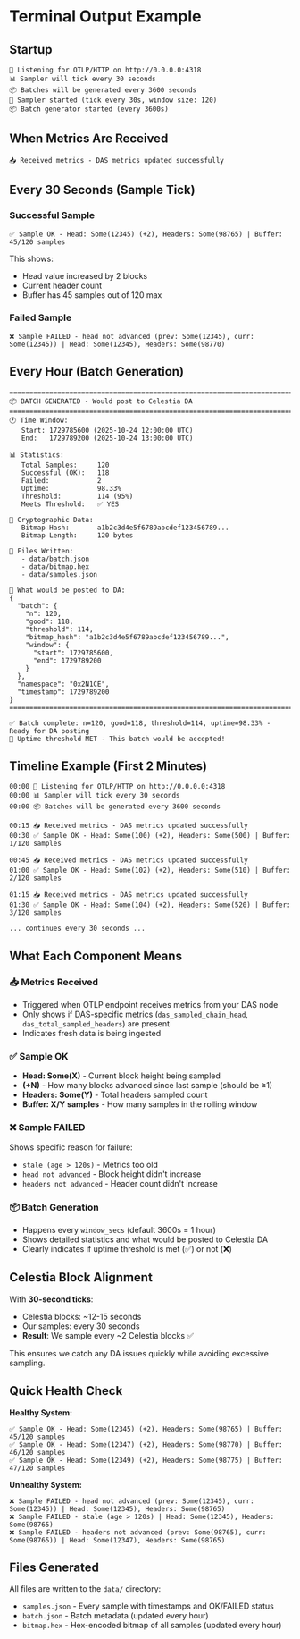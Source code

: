 # Terminal Output Example

## Startup

```
🚀 Listening for OTLP/HTTP on http://0.0.0.0:4318
📊 Sampler will tick every 30 seconds
📦 Batches will be generated every 3600 seconds
🔄 Sampler started (tick every 30s, window size: 120)
📦 Batch generator started (every 3600s)
```

## When Metrics Are Received

```
📥 Received metrics - DAS metrics updated successfully
```

## Every 30 Seconds (Sample Tick)

### Successful Sample

```
✅ Sample OK - Head: Some(12345) (+2), Headers: Some(98765) | Buffer: 45/120 samples
```

This shows:

- Head value increased by 2 blocks
- Current header count
- Buffer has 45 samples out of 120 max

### Failed Sample

```
❌ Sample FAILED - head not advanced (prev: Some(12345), curr: Some(12345)) | Head: Some(12345), Headers: Some(98770)
```

## Every Hour (Batch Generation)

```
================================================================================
📦 BATCH GENERATED - Would post to Celestia DA
================================================================================
🕐 Time Window:
   Start: 1729785600 (2025-10-24 12:00:00 UTC)
   End:   1729789200 (2025-10-24 13:00:00 UTC)

📊 Statistics:
   Total Samples:     120
   Successful (OK):   118
   Failed:            2
   Uptime:            98.33%
   Threshold:         114 (95%)
   Meets Threshold:   ✅ YES

🔐 Cryptographic Data:
   Bitmap Hash:       a1b2c3d4e5f6789abcdef123456789...
   Bitmap Length:     120 bytes

📄 Files Written:
   - data/batch.json
   - data/bitmap.hex
   - data/samples.json

💾 What would be posted to DA:
{
  "batch": {
    "n": 120,
    "good": 118,
    "threshold": 114,
    "bitmap_hash": "a1b2c3d4e5f6789abcdef123456789...",
    "window": {
      "start": 1729785600,
      "end": 1729789200
    }
  },
  "namespace": "0x2N1CE",
  "timestamp": 1729789200
}
================================================================================

✅ Batch complete: n=120, good=118, threshold=114, uptime=98.33% - Ready for DA posting
🎉 Uptime threshold MET - This batch would be accepted!
```

## Timeline Example (First 2 Minutes)

```
00:00 🚀 Listening for OTLP/HTTP on http://0.0.0.0:4318
00:00 📊 Sampler will tick every 30 seconds
00:00 📦 Batches will be generated every 3600 seconds

00:15 📥 Received metrics - DAS metrics updated successfully
00:30 ✅ Sample OK - Head: Some(100) (+2), Headers: Some(500) | Buffer: 1/120 samples

00:45 📥 Received metrics - DAS metrics updated successfully
01:00 ✅ Sample OK - Head: Some(102) (+2), Headers: Some(510) | Buffer: 2/120 samples

01:15 📥 Received metrics - DAS metrics updated successfully
01:30 ✅ Sample OK - Head: Some(104) (+2), Headers: Some(520) | Buffer: 3/120 samples

... continues every 30 seconds ...
```

## What Each Component Means

### 📥 Metrics Received

- Triggered when OTLP endpoint receives metrics from your DAS node
- Only shows if DAS-specific metrics (`das_sampled_chain_head`, `das_total_sampled_headers`) are present
- Indicates fresh data is being ingested

### ✅ Sample OK

- **Head: Some(X)** - Current block height being sampled
- **(+N)** - How many blocks advanced since last sample (should be ≥1)
- **Headers: Some(Y)** - Total headers sampled count
- **Buffer: X/Y samples** - How many samples in the rolling window

### ❌ Sample FAILED

Shows specific reason for failure:

- `stale (age > 120s)` - Metrics too old
- `head not advanced` - Block height didn't increase
- `headers not advanced` - Header count didn't increase

### 📦 Batch Generation

- Happens every `window_secs` (default 3600s = 1 hour)
- Shows detailed statistics and what would be posted to Celestia DA
- Clearly indicates if uptime threshold is met (✅) or not (❌)

## Celestia Block Alignment

With **30-second ticks**:

- Celestia blocks: ~12-15 seconds
- Our samples: every 30 seconds
- **Result**: We sample every ~2 Celestia blocks ✅

This ensures we catch any DA issues quickly while avoiding excessive sampling.

## Quick Health Check

**Healthy System:**

```
✅ Sample OK - Head: Some(12345) (+2), Headers: Some(98765) | Buffer: 45/120 samples
✅ Sample OK - Head: Some(12347) (+2), Headers: Some(98770) | Buffer: 46/120 samples
✅ Sample OK - Head: Some(12349) (+2), Headers: Some(98775) | Buffer: 47/120 samples
```

**Unhealthy System:**

```
❌ Sample FAILED - head not advanced (prev: Some(12345), curr: Some(12345)) | Head: Some(12345), Headers: Some(98765)
❌ Sample FAILED - stale (age > 120s) | Head: Some(12345), Headers: Some(98765)
❌ Sample FAILED - headers not advanced (prev: Some(98765), curr: Some(98765)) | Head: Some(12347), Headers: Some(98765)
```

## Files Generated

All files are written to the `data/` directory:

- `samples.json` - Every sample with timestamps and OK/FAILED status
- `batch.json` - Batch metadata (updated every hour)
- `bitmap.hex` - Hex-encoded bitmap of all samples (updated every hour)
